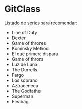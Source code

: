 # GitClass

Listado de series para recomendar:

- Line of Duty
- Dexter
- Game of thrones
- Kominsky Method
- El que primero dispara
- Game of throns
- Luz de Luna
- The Durrells
- Fargo
- Los soprano
- Aztraceneca
- The Godfather
- Superman
- Fleabag

